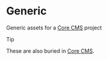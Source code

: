 # Generic

Generic assets for a [Core CMS](https://github.com/TACC/Core-CMS) project

> [!TIP]
> These are also buried in [Core CMS](https://github.com/TACC/Core-CMS/tree/main/taccsite_cms/static/site_cms/img).
